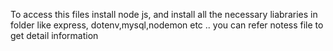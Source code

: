 To access this files 
install node js, and install all the necessary liabraries in folder like 
express, dotenv,mysql,nodemon etc ..
you can refer notess file to get detail information
